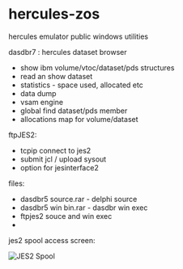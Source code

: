# hercules-zos
hercules emulator public windows utilities


dasdbr7 : hercules dataset browser
   
  - show ibm volume/vtoc/dataset/pds structures
  - read an show dataset
  - statistics - space used, allocated etc
  - data dump
  - vsam engine
  - global find dataset/pds member
  - allocations map for volume/dataset

ftpJES2:
  - tcpip connect to jes2
  - submit jcl / upload sysout
  - option for jesinterface2

files:
- dasdbr5 source.rar - delphi source
- dasdbr5 win bin.rar - dasdbr win exec
- ftpjes2 souce and win exec
- 
jes2 spool access screen:
 
  ![JES2 Spool](https://github.com/dbs51/hercules-zos/assets/156236475/b0f0daf2-ceb9-43bb-b9ae-e74692995e70)

